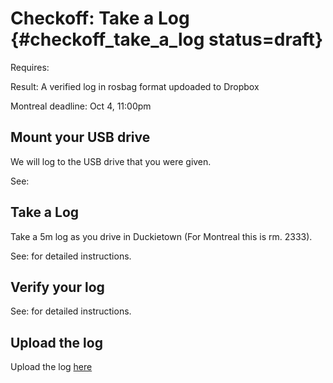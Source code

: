 # Checkoff: Take a Log {#checkoff_take_a_log status=draft}

<div class='requirements' markdown='1'>

Requires: [](#checkoff_assembly_configuration)

Result: A verified log in rosbag format updoaded to Dropbox

</div>

Montreal deadline: Oct 4, 11:00pm

## Mount your USB drive

We will log to the USB drive that you were given.

See: [](#mounting-usb)

## Take a Log

Take a 5m log as you drive in Duckietown (For Montreal this is rm. 2333).

See: [](#take-a-log) for detailed instructions.

## Verify your log

See: [](#verify-a-log) for detailed instructions.


## Upload the log

Upload the log [here](https://www.dropbox.com/request/0bESmFHuGHGNVBnce3XI)


